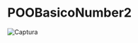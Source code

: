 # POOBasicoNumber2

![Captura](https://user-images.githubusercontent.com/49075053/88138554-89d14800-cbb3-11ea-9650-6a72caaa8ffb.PNG)
